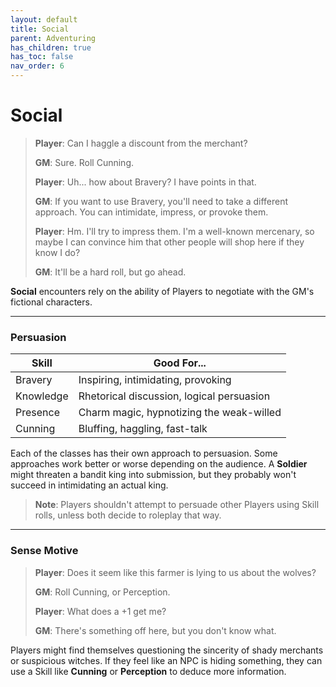 ```yaml
---
layout: default
title: Social
parent: Adventuring
has_children: true
has_toc: false
nav_order: 6
---
```


# Social

> **Player**: Can I haggle a discount from the merchant?
>
> **GM**: Sure. Roll Cunning.
>
> **Player**: Uh... how about Bravery? I have points in that.
>
> **GM**: If you want to use Bravery, you'll need to take a different approach. You can intimidate, impress, or provoke them.
>
> **Player**: Hm. I'll try to impress them. I'm a well-known mercenary, so maybe I can convince him that other people will shop here if they know I do?
>
> **GM**: It'll be a hard roll, but go ahead.

**Social** encounters rely on the ability of Players to negotiate with the GM's fictional characters.

---

### Persuasion

| Skill     | Good For...                               |
| --------- | ----------------------------------------- |
| Bravery   | Inspiring, intimidating, provoking        |
| Knowledge | Rhetorical discussion, logical persuasion |
| Presence  | Charm magic, hypnotizing the weak-willed  |
| Cunning   | Bluffing, haggling, fast-talk             |

Each of the classes has their own approach to persuasion. Some approaches work better or worse depending on the audience. A **<span style="color: {{ site.soldier_color }}">Soldier</span>** might threaten a bandit king into submission, but they probably won't succeed in intimidating an actual king.

> **Note**: Players shouldn't attempt to persuade other Players using Skill rolls, unless both decide to roleplay that way.

---

### Sense Motive

> **Player**: Does it seem like this farmer is lying to us about the wolves?
>
> **GM**: Roll Cunning, or Perception.
>
> **Player**: What does a +1 get me?
>
> **GM**: There's something off here, but you don't know what.

Players might find themselves questioning the sincerity of shady merchants or suspicious witches. If they feel like an NPC is hiding something, they can use a Skill like **<span style="color: {{ site.scoundrel_color }}">Cunning</span>** or **<span style="color: {{ site.alchemist_color }}">Perception</span>** to deduce more information.
